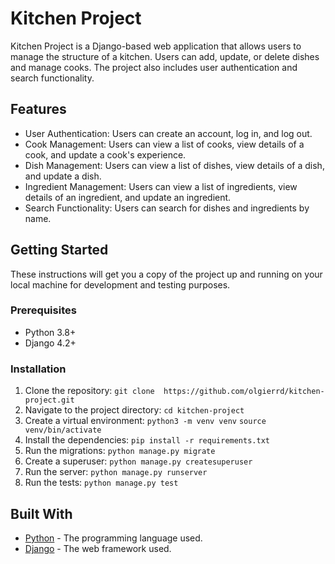# Kitchen Project

Kitchen Project is a Django-based web application that allows users to manage the structure of a kitchen. Users can add, update, or delete dishes and manage cooks. The project also includes user authentication and search functionality.

## Features

- User Authentication: Users can create an account, log in, and log out.
- Cook Management: Users can view a list of cooks, view details of a cook, and update a cook's experience.
- Dish Management: Users can view a list of dishes, view details of a dish, and update a dish.
- Ingredient Management: Users can view a list of ingredients, view details of an ingredient, and update an ingredient.
- Search Functionality: Users can search for dishes and ingredients by name.

## Getting Started

These instructions will get you a copy of the project up and running on your local machine for development and testing purposes.

### Prerequisites

- Python 3.8+
- Django 4.2+

### Installation

1. Clone the repository:
`git clone  https://github.com/olgierrd/kitchen-project.git`
2. Navigate to the project directory:
`cd kitchen-project`
3. Create a virtual environment:
`python3 -m venv venv`
`source venv/bin/activate`
4. Install the dependencies:
`pip install -r requirements.txt`
5. Run the migrations:
`python manage.py migrate`
6. Create a superuser:
`python manage.py createsuperuser`
7. Run the server:
`python manage.py runserver`
8. Run the tests:
`python manage.py test`
## Built With

- [Python](https://www.python.org/) - The programming language used.
- [Django](https://www.djangoproject.com/) - The web framework used.
